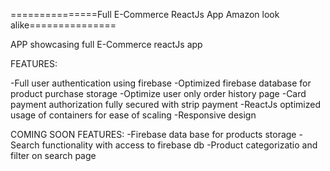 ===============Full E-Commerce ReactJs App Amazon look alike===============

APP showcasing full E-Commerce reactJs app

FEATURES:

-Full user authentication using firebase
-Optimized firebase database for product purchase storage
-Optimize user only order history page
-Card payment authorization fully secured with strip payment
-ReactJs optimized usage of containers for ease of scaling
-Responsive design

COMING SOON FEATURES:
-Firebase data base for products storage
-Search functionality with access to firebase db
-Product categorizatio and filter on search page
